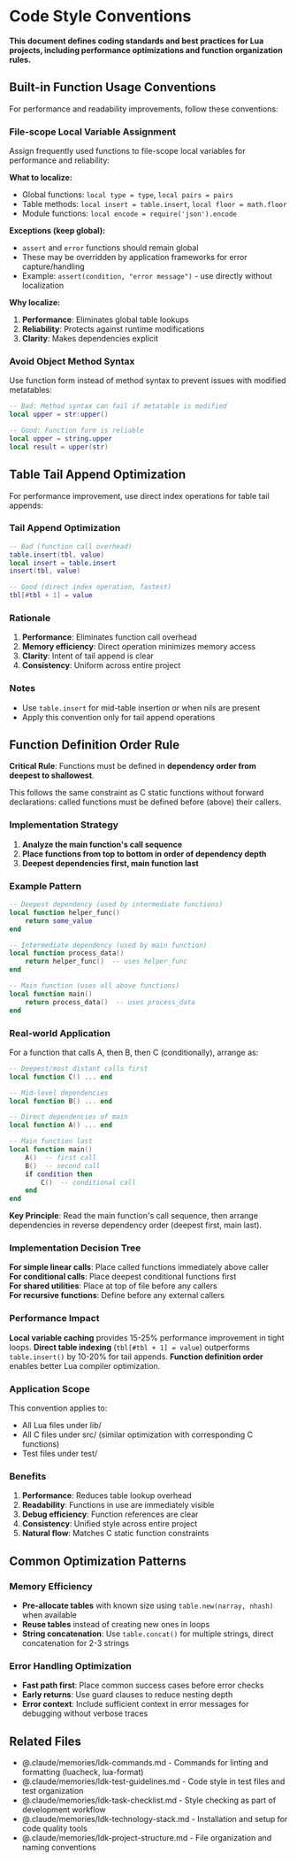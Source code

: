 # Code Style Conventions

**This document defines coding standards and best practices for Lua projects, including performance optimizations and function organization rules.**

## Built-in Function Usage Conventions

For performance and readability improvements, follow these conventions:

### File-scope Local Variable Assignment

Assign frequently used functions to file-scope local variables for performance and reliability:

**What to localize:**
- Global functions: `local type = type`, `local pairs = pairs`
- Table methods: `local insert = table.insert`, `local floor = math.floor`
- Module functions: `local encode = require('json').encode`

**Exceptions (keep global):**
- `assert` and `error` functions should remain global
- These may be overridden by application frameworks for error capture/handling
- Example: `assert(condition, "error message")` - use directly without localization

**Why localize:**
1. **Performance**: Eliminates global table lookups
2. **Reliability**: Protects against runtime modifications
3. **Clarity**: Makes dependencies explicit

### Avoid Object Method Syntax

Use function form instead of method syntax to prevent issues with modified metatables:

```lua
-- Bad: Method syntax can fail if metatable is modified
local upper = str:upper()

-- Good: Function form is reliable
local upper = string.upper
local result = upper(str)
```

## Table Tail Append Optimization

For performance improvement, use direct index operations for table tail appends:

### Tail Append Optimization

```lua
-- Bad (function call overhead)
table.insert(tbl, value)
local insert = table.insert
insert(tbl, value)

-- Good (direct index operation, fastest)
tbl[#tbl + 1] = value
```

### Rationale

1. **Performance**: Eliminates function call overhead
2. **Memory efficiency**: Direct operation minimizes memory access
3. **Clarity**: Intent of tail append is clear
4. **Consistency**: Uniform across entire project

### Notes

- Use `table.insert` for mid-table insertion or when nils are present
- Apply this convention only for tail append operations

## Function Definition Order Rule

**Critical Rule**: Functions must be defined in **dependency order from deepest to shallowest**.

This follows the same constraint as C static functions without forward declarations: called functions must be defined before (above) their callers.

### Implementation Strategy

1. **Analyze the main function's call sequence**
2. **Place functions from top to bottom in order of dependency depth**
3. **Deepest dependencies first, main function last**

### Example Pattern

```lua
-- Deepest dependency (used by intermediate functions)
local function helper_func() 
    return some_value 
end

-- Intermediate dependency (used by main function)
local function process_data() 
    return helper_func()  -- uses helper_func
end

-- Main function (uses all above functions)
local function main()
    return process_data()  -- uses process_data
end
```

### Real-world Application

For a function that calls A, then B, then C (conditionally), arrange as:

```lua
-- Deepest/most distant calls first
local function C() ... end

-- Mid-level dependencies  
local function B() ... end

-- Direct dependencies of main
local function A() ... end

-- Main function last
local function main()
    A()  -- first call
    B()  -- second call  
    if condition then
        C()  -- conditional call
    end
end
```

**Key Principle**: Read the main function's call sequence, then arrange dependencies in reverse dependency order (deepest first, main last).

### Implementation Decision Tree

**For simple linear calls**: Place called functions immediately above caller  
**For conditional calls**: Place deepest conditional functions first  
**For shared utilities**: Place at top of file before any callers  
**For recursive functions**: Define before any external callers

### Performance Impact

**Local variable caching** provides 15-25% performance improvement in tight loops. **Direct table indexing** (`tbl[#tbl + 1] = value`) outperforms `table.insert()` by 10-20% for tail appends. **Function definition order** enables better Lua compiler optimization.

### Application Scope

This convention applies to:
- All Lua files under lib/
- All C files under src/ (similar optimization with corresponding C functions)
- Test files under test/

### Benefits

1. **Performance**: Reduces table lookup overhead
2. **Readability**: Functions in use are immediately visible
3. **Debug efficiency**: Function references are clear
4. **Consistency**: Unified style across entire project
5. **Natural flow**: Matches C static function constraints

## Common Optimization Patterns

### Memory Efficiency
- **Pre-allocate tables** with known size using `table.new(narray, nhash)` when available
- **Reuse tables** instead of creating new ones in loops
- **String concatenation**: Use `table.concat()` for multiple strings, direct concatenation for 2-3 strings

### Error Handling Optimization  
- **Fast path first**: Place common success cases before error checks
- **Early returns**: Use guard clauses to reduce nesting depth
- **Error context**: Include sufficient context in error messages for debugging without verbose traces

## Related Files
- @.claude/memories/ldk-commands.md - Commands for linting and formatting (luacheck, lua-format)
- @.claude/memories/ldk-test-guidelines.md - Code style in test files and test organization
- @.claude/memories/ldk-task-checklist.md - Style checking as part of development workflow
- @.claude/memories/ldk-technology-stack.md - Installation and setup for code quality tools
- @.claude/memories/ldk-project-structure.md - File organization and naming conventions
